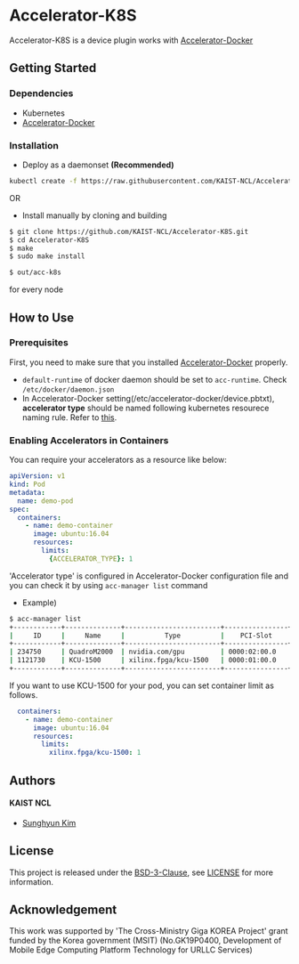 # Accelerator-K8S

Accelerator-K8S is a device plugin works with [Accelerator-Docker](https://github.com/KAIST-NCL/Accelerator-Docker)

## Getting Started
### Dependencies
- Kubernetes
- [Accelerator-Docker](https://github.com/KAIST-NCL/Accelerator-Docker)


### Installation
- Deploy as a daemonset **(Recommended)**
```bash
kubectl create -f https://raw.githubusercontent.com/KAIST-NCL/Accelerator-K8S/master/acc-k8s.yml
```

OR

- Install manually by cloning and building
```bash
$ git clone https://github.com/KAIST-NCL/Accelerator-K8S.git
$ cd Accelerator-K8S
$ make
$ sudo make install

$ out/acc-k8s
```
for every node

## How to Use
### Prerequisites
First, you need to make sure that you installed [Accelerator-Docker](https://github.com/KAIST-NCL/Accelerator-Docker) properly.

* `default-runtime` of docker daemon should be set to `acc-runtime`. Check `/etc/docker/daemon.json`
* In Accelerator-Docker setting(/etc/accelerator-docker/device.pbtxt), **accelerator type** should be named following
kubernetes resourece naming rule. Refer to [this](https://kubernetes.io/docs/concepts/overview/working-with-objects/names/).

### Enabling Accelerators in Containers
You can require your accelerators as a resource like below:
```yaml
apiVersion: v1
kind: Pod
metadata:
  name: demo-pod
spec:
  containers:
    - name: demo-container
      image: ubuntu:16.04
      resources:
        limits:
          {ACCELERATOR_TYPE}: 1
```
'Accelerator type' is configured in Accelerator-Docker configuration file and you can check it by using `acc-manager list` command

* Example) 
```bash
$ acc-manager list
+------------+--------------+------------------------+----------------+----------------+----------+
|     ID     |     Name     |          Type          |    PCI-Slot    |     Status     |  Holder  |
+------------+--------------+------------------------+----------------+----------------+----------+
| 234750     | QuadroM2000  | nvidia.com/gpu         | 0000:02:00.0   | Available      | 0        |
| 1121730    | KCU-1500     | xilinx.fpga/kcu-1500   | 0000:01:00.0   | Available      | 0        |
+------------+--------------+------------------------+----------------+----------------+----------+
```
If you want to use KCU-1500 for your pod, you can set container limit as follows.
```yaml
  containers:
    - name: demo-container
      image: ubuntu:16.04
      resources:
        limits:
          xilinx.fpga/kcu-1500: 1
```

## Authors
#### KAIST NCL
* [Sunghyun Kim](https://github.com/cqbqdd11519)

## License
This project is released under the [BSD-3-Clause](https://opensource.org/licenses/BSD-3-Clause), see [LICENSE](LICENSE) for more information.

## Acknowledgement
This work was supported by 'The Cross-Ministry Giga KOREA Project' grant funded by the Korea government (MSIT) (No.GK19P0400, Development of Mobile Edge Computing Platform Technology for URLLC Services)
